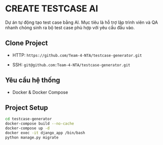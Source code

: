 # CREATE TESTCASE AI

Dự án tự động tạo test case bằng AI. Mục tiêu là hỗ trợ lập trình viên và QA nhanh chóng sinh ra bộ test case phù hợp với yêu cầu đầu vào.

## Clone Project

- HTTP: `https://github.com/Team-4-NTA/testcase-generator.git`

- SSH: `git@github.com:Team-4-NTA/testcase-generator.git`

## Yêu cầu hệ thống

- Docker & Docker Compose

## Project Setup

```sh
cd testcase-generator
docker-compose build --no-cache
docker-compose up -d
docker exec -it django_app /bin/bash
python manage.py migrate
```
